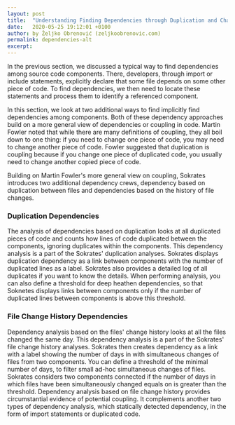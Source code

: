 ```yaml
---
layout: post
title:  "Understanding Finding Dependencies through Duplication and Change History"
date:   2020-05-25 19:12:01 +0100
author: by Željko Obrenović (zeljkoobrenovic.com)
permalink: dependencies-alt
excerpt:
---
```


In the previous section, we discussed a typical way to find dependencies among source code components. There, developers, through import or include statements, explicitly declare that some file depends on some other piece of code. To find dependencies, we then need to locate these statements and process them to identify a referenced component.

In this section, we look at two additional ways to find implicitly find dependencies among components. Both of these dependency approaches build on a more general view of dependencies or coupling in code. Martin Fowler noted that while there are many definitions of coupling, they all boil down to one thing: if you need to change one piece of code, you may need to change another piece of code. Fowler suggested that duplication is coupling because if you change one piece of duplicated code, you usually need to change another copied piece of code.

Building on Martin Fowler's more general view on coupling, Sokrates introduces two additional dependency crews, dependency based on duplication between files and dependencies based on the history of file changes.


### Duplication Dependencies

The analysis of dependencies based on duplication looks at all duplicated pieces of code and counts how lines of code duplicated between the components, ignoring duplicates within the components. This dependency analysis is a part of the Sokrates' duplication analyses. Sokrates displays duplication dependency as a link between components with the number of duplicated lines as a label. Sokrates also provides a detailed log of all duplicates if you want to know the details. When performing analysis, you can also define a threshold for deep heathen dependencies, so that Soknetes displays links between components only if the number of duplicated lines between components is above this threshold.


### File Change History Dependencies

Dependency analysis based on the files' change history looks at all the files changed the same day. This dependency analysis is a part of the Sokrates' file change history analyses. Sokrates then creates dependency as a link with a label showing the number of days in with simultaneous changes of files from two components. You can define a threshold of the minimal number of days, to filter small ad-hoc simultaneous changes of files. Sokrates considers two components connected if the number of days in which files have been simultaneously changed equals on is greater than the threshold. Dependency analysis based on file change history provides circumstantial evidence of potential coupling. It complements another two types of dependency analysis, which statically detected dependency, in the form of import statements or duplicated code.
